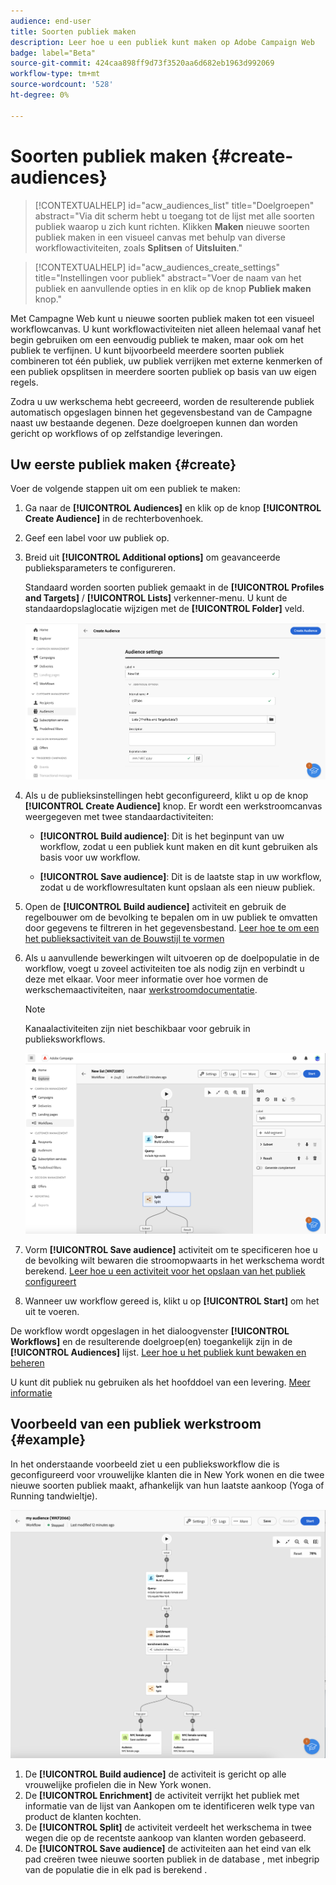 ```yaml
---
audience: end-user
title: Soorten publiek maken
description: Leer hoe u een publiek kunt maken op Adobe Campaign Web
badge: label="Beta"
source-git-commit: 424caa898ff9d73f3520aa6d682eb1963d992069
workflow-type: tm+mt
source-wordcount: '528'
ht-degree: 0%

---
```



# Soorten publiek maken {#create-audiences}

>[!CONTEXTUALHELP]
>id="acw_audiences_list"
>title="Doelgroepen"
>abstract="Via dit scherm hebt u toegang tot de lijst met alle soorten publiek waarop u zich kunt richten. Klikken **Maken** nieuwe soorten publiek maken in een visueel canvas met behulp van diverse workflowactiviteiten, zoals **Splitsen** of **Uitsluiten**."

>[!CONTEXTUALHELP]
>id="acw_audiences_create_settings"
>title="Instellingen voor publiek"
>abstract="Voer de naam van het publiek en aanvullende opties in en klik op de knop **Publiek maken** knop."

Met Campagne Web kunt u nieuwe soorten publiek maken tot een visueel workflowcanvas. U kunt workflowactiviteiten niet alleen helemaal vanaf het begin gebruiken om een eenvoudig publiek te maken, maar ook om het publiek te verfijnen. U kunt bijvoorbeeld meerdere soorten publiek combineren tot één publiek, uw publiek verrijken met externe kenmerken of een publiek opsplitsen in meerdere soorten publiek op basis van uw eigen regels.

Zodra u uw werkschema hebt gecreeerd, worden de resulterende publiek automatisch opgeslagen binnen het gegevensbestand van de Campagne naast uw bestaande degenen. Deze doelgroepen kunnen dan worden gericht op workflows of op zelfstandige leveringen.

## Uw eerste publiek maken {#create}

Voer de volgende stappen uit om een publiek te maken:

1. Ga naar de **[!UICONTROL Audiences]** en klik op de knop **[!UICONTROL Create Audience]** in de rechterbovenhoek.
1. Geef een label voor uw publiek op.
1. Breid uit **[!UICONTROL Additional options]** om geavanceerde publieksparameters te configureren.

   Standaard worden soorten publiek gemaakt in de **[!UICONTROL Profiles and Targets]** / **[!UICONTROL Lists]** verkenner-menu. U kunt de standaardopslaglocatie wijzigen met de **[!UICONTROL Folder]** veld.

   ![](assets/audiences-settings.png)

1. Als u de publieksinstellingen hebt geconfigureerd, klikt u op de knop **[!UICONTROL Create Audience]** knop. Er wordt een werkstroomcanvas weergegeven met twee standaardactiviteiten:

   * **[!UICONTROL Build audience]**: Dit is het beginpunt van uw workflow, zodat u een publiek kunt maken en dit kunt gebruiken als basis voor uw workflow.

   * **[!UICONTROL Save audience]**: Dit is de laatste stap in uw workflow, zodat u de workflowresultaten kunt opslaan als een nieuw publiek.

1. Open de **[!UICONTROL Build audience]** activiteit en gebruik de regelbouwer om de bevolking te bepalen om in uw publiek te omvatten door gegevens te filtreren in het gegevensbestand. [Leer hoe te om een het publieksactiviteit van de Bouwstijl te vormen](../workflows/activities/build-audience.md)

1. Als u aanvullende bewerkingen wilt uitvoeren op de doelpopulatie in de workflow, voegt u zoveel activiteiten toe als nodig zijn en verbindt u deze met elkaar. Voor meer informatie over hoe vormen de werkschemaactiviteiten, naar [werkstroomdocumentatie](../workflows/activities/about-activities.md).

   >[!NOTE]
   >
   >Kanaalactiviteiten zijn niet beschikbaar voor gebruik in publieksworkflows.

   ![](assets/audience-creation-canvas.png)

1. Vorm **[!UICONTROL Save audience]** activiteit om te specificeren hoe u de bevolking wilt bewaren die stroomopwaarts in het werkschema wordt berekend. [Leer hoe u een activiteit voor het opslaan van het publiek configureert](../workflows/activities/save-audience.md)

1. Wanneer uw workflow gereed is, klikt u op **[!UICONTROL Start]** om het uit te voeren.

De workflow wordt opgeslagen in het dialoogvenster **[!UICONTROL Workflows]** en de resulterende doelgroep(en) toegankelijk zijn in de **[!UICONTROL Audiences]** lijst. [Leer hoe u het publiek kunt bewaken en beheren](manage-audience.md)

U kunt dit publiek nu gebruiken als het hoofddoel van een levering. [Meer informatie](add-audience.md)

## Voorbeeld van een publiek werkstroom {#example}

In het onderstaande voorbeeld ziet u een publieksworkflow die is geconfigureerd voor vrouwelijke klanten die in New York wonen en die twee nieuwe soorten publiek maakt, afhankelijk van hun laatste aankoop (Yoga of Running tandwieltje).

![](assets/audiences-example.png)

1. De **[!UICONTROL Build audience]** de activiteit is gericht op alle vrouwelijke profielen die in New York wonen.
1. De **[!UICONTROL Enrichment]** de activiteit verrijkt het publiek met informatie van de lijst van Aankopen om te identificeren welk type van product de klanten kochten.
1. De **[!UICONTROL Split]** de activiteit verdeelt het werkschema in twee wegen die op de recentste aankoop van klanten worden gebaseerd.
1. De **[!UICONTROL Save audience]** de activiteiten aan het eind van elk pad creëren twee nieuwe soorten publiek in de database , met inbegrip van de populatie die in elk pad is berekend .
